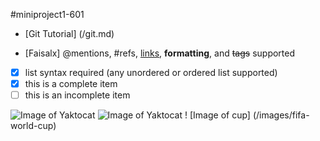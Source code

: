 #miniproject1-601
* [Git Tutorial] (/git.md)

- [Faisalx] @mentions, #refs, [links](), **formatting**, and <del>tags</del> supported
- [x] list syntax required (any unordered or ordered list supported)
- [x] this is a complete item
- [ ] this is an incomplete item

![Image of Yaktocat](https://octodex.github.com/images/yaktocat.png)
![Image of Yaktocat](https://www.petmd.com/sites/default/files/diarrhea-long-term-dogs.jpg) 
! [Image of cup] (/images/fifa-world-cup)

